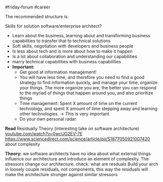 #friday-forum #career 


The recommended structure is:   


Skills for solution software/enterprise architect?

- Learn about the business, learning about and transforming business capabilities to transfer that to technical solutions
- Soft skills, negotiation with developers and business people
- Is less about tech and is more about how to make it happen
- Is a lot about collaboration and understanding our capabilities
- marry technical capabilities with business capabilities
- **Important:** 
	- Get good at information management! 
	- You will have less time, and therefore you need to find a good strategy to find information quickly, and manage your time, organize your things. The more organize you are, the better you can respond to the myriad of things that happen around you, and also prioritize things
	- Time management: Spent X amount of time on the current technology, and spent X amount of time stepping away and learning other technologies. -> This is very important
	- Do your own personal radar.


**Read**
Residually Theory (interesting take on software architecture)
[youtube.com/watch?v=0wcUG2EV-7E](https://www.youtube.com/watch?v=0wcUG2EV-7E)
https://www.sciencedirect.com/science/article/pii/S1877050921007420
about complexity

**Theory:** 
we software architects have no idea about what external things influence our architecture and introduce an element of complexity. The stressors change our architecture.
check: what are resduals
Build your arch in loosely couple residuals, not components, this way the residuals will make the architecture stronger against similar stressors
